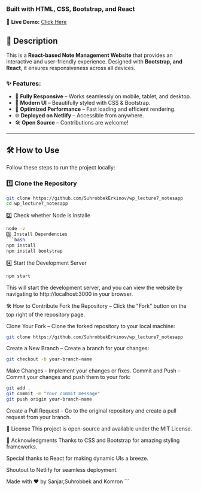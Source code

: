 ### Built with HTML, CSS, Bootstrap, and React  

🚀 **Live Demo:** [Click Here](https://ubiquitous-kelpie-09bb0e.netlify.app/)  

## 📌 Description  

This is a **React-based Note Management Website** that provides an interactive and user-friendly experience. Designed with **Bootstrap, and React**, it ensures responsiveness across all devices.  

### ✨ Features:
- 📱 **Fully Responsive** – Works seamlessly on mobile, tablet, and desktop.  
- 🎨 **Modern UI** – Beautifully styled with CSS & Bootstrap.  
- 🚀 **Optimized Performance** – Fast loading and efficient rendering.  
- 🌐 **Deployed on Netlify** – Accessible from anywhere.  
- 🛠️ **Open Source** – Contributions are welcome!  

---

## 🛠️ How to Use  

Follow these steps to run the project locally:  

### 1️⃣ Clone the Repository  
```bash
git clone https://github.com/SuhrobbekErkinov/wp_lecture7_notesapp
cd wp_lecture7_notesapp
```
2️⃣ Check whether Node is installe
```bash
node -v 
3️⃣ Install Dependencies
```bash
npm install
npm install bootstrap
```
4️⃣ Start the Development Server
```bash
npm start
```
This will start the development server, and you can view the website by navigating to http://localhost:3000 in your browser.

🛠️ How to Contribute
Fork the Repository – Click the "Fork" button on the top right of the repository page.

Clone Your Fork – Clone the forked repository to your local machine:
```bash
git clone https://github.com/SuhrobbekErkinov/wp_lecture7_notesapp
```
Create a New Branch – Create a branch for your changes:
```bash
git checkout -b your-branch-name
```
Make Changes – Implement your changes or fixes.
Commit and Push – Commit your changes and push them to your fork:
```bash
git add .
git commit -m "Your commit message"
git push origin your-branch-name
```
Create a Pull Request – Go to the original repository and create a pull request from your branch.

📄 License
This project is open-source and available under the MIT License.

🙏 Acknowledgments
Thanks to CSS and Bootstrap for amazing styling frameworks.

Special thanks to React for making dynamic UIs a breeze.

Shoutout to Netlify for seamless deployment.

Made with ❤️ by Sanjar,Suhrobbek and Komron ```
 ```
